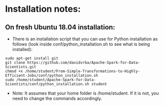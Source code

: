 # Installation notes:

## On fresh Ubuntu 18.04 installation:
* There is an installation script that you can use for Python installation as follows (look inside conf/python_installation.sh to see what is being installed):
```
sudo apt-get install git
git clone https://github.com/davidvrba/Apache-Spark-for-Data-Scientists.git
chmod +x /home/student/From-Simple-Transformations-to-Highly-Efficient-Jobs/conf/python_installation.sh
sudo /home/student/Apache-Spark-for-Data-Scientists/conf/python_installation.sh student
```
* Note: It assumes that your home folder is /home/student. If it is not, you need to change the commands accordingly.
